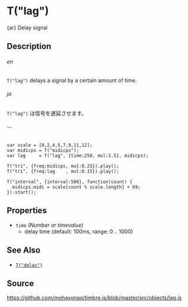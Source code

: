 T("lag")
========
{ar} Delay signal

## Description ##
###### en ######
`T("lag")` delays a signal by a certain amount of time.
###### ja ######
`T("lag")` は信号を遅延させます。
###### -- ######

```timbre
var scale = [0,2,4,5,7,9,11,12];
var midicps = T("midicps");
var lag     = T("lag", {time:250, mul:1.5}, midicps);

T("tri", {freq:midicps, mul:0.25}).play();
T("tri", {freq:lag    , mul:0.15}).play();

T("interval", {interval:500}, function(count) {
  midicps.midi = scale[count % scale.length] + 69;
}).start();
```

## Properties ##
- `time` _(Number or timevalue)_
  - delay time (default: 100ms, range: 0 .. 1000)
  
## See Also ##
- [`T("delay")`](./delay.html)

## Source ##
https://github.com/mohayonao/timbre.js/blob/master/src/objects/lag.js
